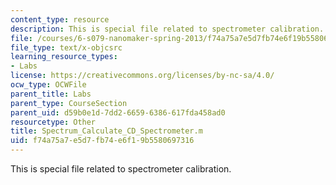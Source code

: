 ```yaml
---
content_type: resource
description: This is special file related to spectrometer calibration.
file: /courses/6-s079-nanomaker-spring-2013/f74a75a7e5d7fb74e6f19b5580697316_Spectrum_Calculate_CD_Spectrometer.m
file_type: text/x-objcsrc
learning_resource_types:
- Labs
license: https://creativecommons.org/licenses/by-nc-sa/4.0/
ocw_type: OCWFile
parent_title: Labs
parent_type: CourseSection
parent_uid: d59b0e1d-7dd2-6659-6386-617fda458ad0
resourcetype: Other
title: Spectrum_Calculate_CD_Spectrometer.m
uid: f74a75a7-e5d7-fb74-e6f1-9b5580697316
---
```

This is special file related to spectrometer calibration.